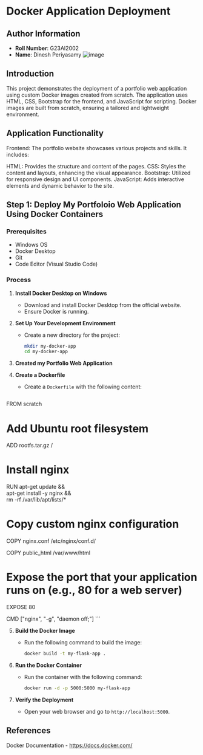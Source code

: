 # Docker Application Deployment

## Author Information
- **Roll Number**: G23AI2002
- **Name**: Dinesh Periyasamy
![image](https://github.com/user-attachments/assets/3ffbdb32-682a-4a72-9b92-67b2959c8a11)

## Introduction
This project demonstrates the deployment of a portfolio web application using custom Docker images created from scratch. The application uses HTML, CSS, Bootstrap for the frontend, and JavaScript for scripting. Docker images are built from scratch, ensuring a tailored and lightweight environment.

## Application Functionality
Frontend: The portfolio website showcases various projects and skills. It includes:

HTML: Provides the structure and content of the pages.
CSS: Styles the content and layouts, enhancing the visual appearance.
Bootstrap: Utilized for responsive design and UI components.
JavaScript: Adds interactive elements and dynamic behavior to the site.



## Step 1: Deploy My Portfoloio Web Application Using Docker Containers

### Prerequisites
- Windows OS
- Docker Desktop
- Git
- Code Editor (Visual Studio Code)

### Process

1. **Install Docker Desktop on Windows**
   - Download and install Docker Desktop from the official website.
   - Ensure Docker is running.

2. **Set Up Your Development Environment**
   - Create a new directory for the project:
     ```bash
     mkdir my-docker-app
     cd my-docker-app
     ```

3. **Created my Portfolio Web Application**
    
4. **Create a Dockerfile**
   - Create a `Dockerfile` with the following content:
     ```dockerfile
FROM scratch

# Add Ubuntu root filesystem
ADD rootfs.tar.gz /

# Install nginx
RUN apt-get update && \
    apt-get install -y nginx && \
    rm -rf /var/lib/apt/lists/*

# Copy custom nginx configuration
COPY nginx.conf /etc/nginx/conf.d/


COPY public_html /var/www/html

# Expose the port that your application runs on (e.g., 80 for a web server)
EXPOSE 80

CMD ["nginx", "-g", "daemon off;"]
     ```

5. **Build the Docker Image**
   - Run the following command to build the image:
     ```bash
     docker build -t my-flask-app .
     ```

6. **Run the Docker Container**
   - Run the container with the following command:
     ```bash
     docker run -d -p 5000:5000 my-flask-app
     ```

7. **Verify the Deployment**
   - Open your web browser and go to `http://localhost:5000`.


## References
Docker Documentation - https://docs.docker.com/
